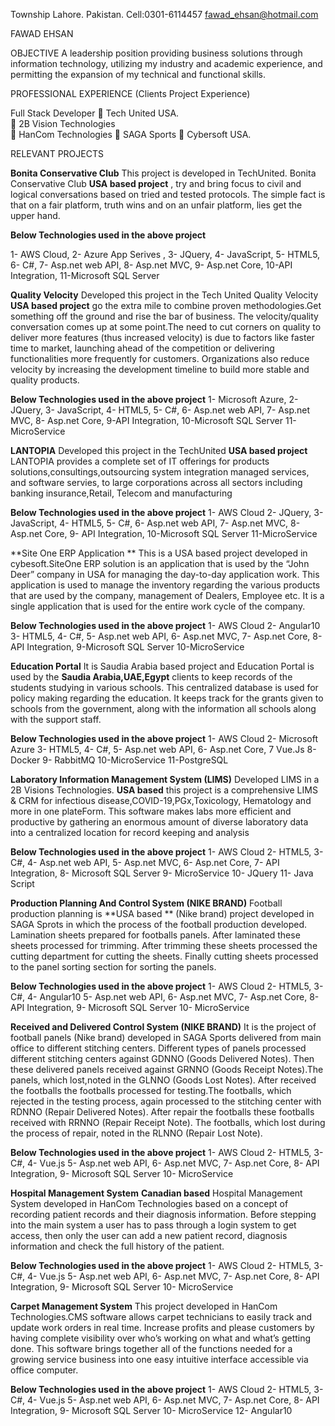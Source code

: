 Township
Lahore. Pakistan.	Cell:0301-6114457 
fawad_ehsan@hotmail.com


FAWAD EHSAN

OBJECTIVE	A leadership position providing business solutions through information technology, utilizing my industry and academic experience, and permitting the expansion of my technical and functional skills.

PROFESSIONAL EXPERIENCE	(Clients Project Experience)

Full Stack Developer
	Tech United USA.                             
	2B Vision Technologies  
 HanCom Technologies
 SAGA Sports
 Cybersoft USA.

RELEVANT PROJECTS	

**Bonita Conservative Club**
This project is developed  in TechUnited. Bonita Conservative Club **USA based project** , try and bring focus to civil and logical conversations based on
tried and tested protocols. The simple fact is that on a fair platform, truth wins and on an unfair platform, lies get the upper hand.

**Below Technologies used in the above project**

1- AWS Cloud, 
2- Azure App Serives ,
3- JQuery,
4- JavaScript,
5- HTML5,
6- C#,
7- Asp.net web API,
8- Asp.net MVC,
9- Asp.net Core,
10-API Integration, 
11-Microsoft SQL Server

**Quality Velocity**
Developed this project in the Tech United Quality Velocity **USA based project** go the extra mile to combine proven methodologies.Get something off the ground and rise the bar of business.
The velocity/quality conversation comes up at some point.The need to cut corners on quality to deliver more features (thus increased velocity) is due to factors like faster time to market, launching ahead of the competition or delivering functionalities more frequently for customers. Organizations also reduce velocity by increasing the development timeline to build more stable and quality products.

**Below Technologies used in the above project**
1- Microsoft Azure,
2- JQuery,
3- JavaScript,
4- HTML5,
5- C#,
6- Asp.net web API,
7- Asp.net MVC,
8- Asp.net Core,
9-API Integration, 
10-Microsoft SQL Server
11- MicroService

**LANTOPIA**
Developed this project in the TechUnited **USA based project** LANTOPIA provides a complete set of IT offerings for products solutions,consultings,outsourcing system integration managed services, and software servies, to large corporations across all sectors including banking insurance,Retail, Telecom and manufacturing

**Below Technologies used in the above project**
1- AWS Cloud
2- JQuery,
3- JavaScript,
4- HTML5,
5- C#,
6- Asp.net web API,
7- Asp.net MVC,
8- Asp.net Core,
9- API Integration, 
10-Microsoft SQL Server
11-MicroService

**Site One ERP Application **
This is a USA based project developed in cybesoft.SiteOne ERP solution is an application that is used by the “John Deer” company in USA for managing the day-to-day application work. 
This application is used to manage the inventory regarding the various products that are used by the company, management of Dealers, Employee etc. 
It is a single application that is used for the entire work cycle of the company.

**Below Technologies used in the above project**
1- AWS Cloud
2- Angular10
3- HTML5,
4- C#,
5- Asp.net web API,
6- Asp.net MVC,
7- Asp.net Core,
8- API Integration, 
9-Microsoft SQL Server
10-MicroService

**Education Portal**
It is  Saudia Arabia  based project and Education Portal is used by the **Saudia Arabia,UAE,Egypt**  clients to keep records of the students studying in various schools. 
This centralized database is used for policy making regarding the education. It keeps track for the grants given to schools from the government, along with 
the information all schools along with the support staff.

**Below Technologies used in the above project**
1- AWS Cloud
2- Microsoft Azure
3- HTML5,
4- C#,
5- Asp.net web API,
6- Asp.net Core,
7 Vue.Js
8- Docker
9- RabbitMQ
10-MicroService
11-PostgreSQL

**Laboratory Information Management System (LIMS)** 
Developed LIMS in a 2B Visions Technologies. **USA based** this project is a comprehensive LIMS & CRM for infectious disease,COVID-19,PGx,Toxicology,
Hematology and more in one plateForm. This software makes labs more efficient and productive by gathering an enormous amount of diverse 
laboratory data into a centralized location for record keeping and analysis

**Below Technologies used in the above project**
1- AWS Cloud
2- HTML5,
3- C#,
4- Asp.net web API,
5- Asp.net MVC,
6- Asp.net Core,
7- API Integration, 
8- Microsoft SQL Server
9- MicroService
10- JQuery
11- Java Script

**Production Planning And Control System (NIKE BRAND)**
Football production planning is **USA based ** (Nike brand) project developed in SAGA Sprots in which the process of the football production developed.
Lamination sheets prepared for footballs panels. After laminated  these sheets processed for trimming. After trimming these sheets processed the 
cutting department for cutting the sheets. Finally cutting sheets processed to the panel sorting section for sorting the panels.

**Below Technologies used in the above project**
1- AWS Cloud
2- HTML5,
3- C#,
4- Angular10
5- Asp.net web API,
6- Asp.net MVC,
7- Asp.net Core,
8- API Integration, 
9- Microsoft SQL Server
10- MicroService

**Received and Delivered Control System (NIKE BRAND)**
It is the project of football panels (Nike brand) developed in SAGA Sports delivered from main office to different stitching centers. 
Different types of panels processed different stitching centers against GDNNO (Goods Delivered Notes). Then these delivered panels 
received against GRNNO (Goods Receipt Notes).The panels, which lost,noted in the GLNNO (Goods Lost Notes). After received the footballs 
the footballs processed for testing.The footballs, which rejected in the testing process,  again processed to the stitching center with 
RDNNO (Repair Delivered Notes). After repair the footballs these footballs received with RRNNO (Repair Receipt Note). The footballs, 
which lost during the process of repair, noted in the RLNNO (Repair Lost Note).

**Below Technologies used in the above project**
1- AWS Cloud
2- HTML5,
3- C#,
4- Vue.js
5- Asp.net web API,
6- Asp.net MVC,
7- Asp.net Core,
8- API Integration, 
9- Microsoft SQL Server
10- MicroService

**Hospital Management System**
**Canadian based** Hospital Management System developed in HanCom Technologies based on a concept of recording patient records and their 
diagnosis information. Before stepping into the main system a user has to pass through a login system to get access, then only the 
user can add a new patient record, diagnosis information and check the full history of the patient.

**Below Technologies used in the above project**
1- AWS Cloud
2- HTML5,
3- C#,
4- Vue.js
5- Asp.net web API,
6- Asp.net MVC,
7- Asp.net Core,
8- API Integration, 
9- Microsoft SQL Server
10- MicroService

**Carpet Management System**
This project developed in HanCom Technologies.CMS software allows carpet technicians to easily track and update work orders in real time. 
Increase profits and please customers by having complete visibility over who’s working on what and what’s getting done. This software brings 
together all of the functions needed for a growing service business into one easy intuitive interface accessible via office computer.

**Below Technologies used in the above project**
1- AWS Cloud
2- HTML5,
3- C#,
4- Vue.js
5- Asp.net web API,
6- Asp.net MVC,
7- Asp.net Core,
8- API Integration, 
9- Microsoft SQL Server
10- MicroService
12- Angular10

